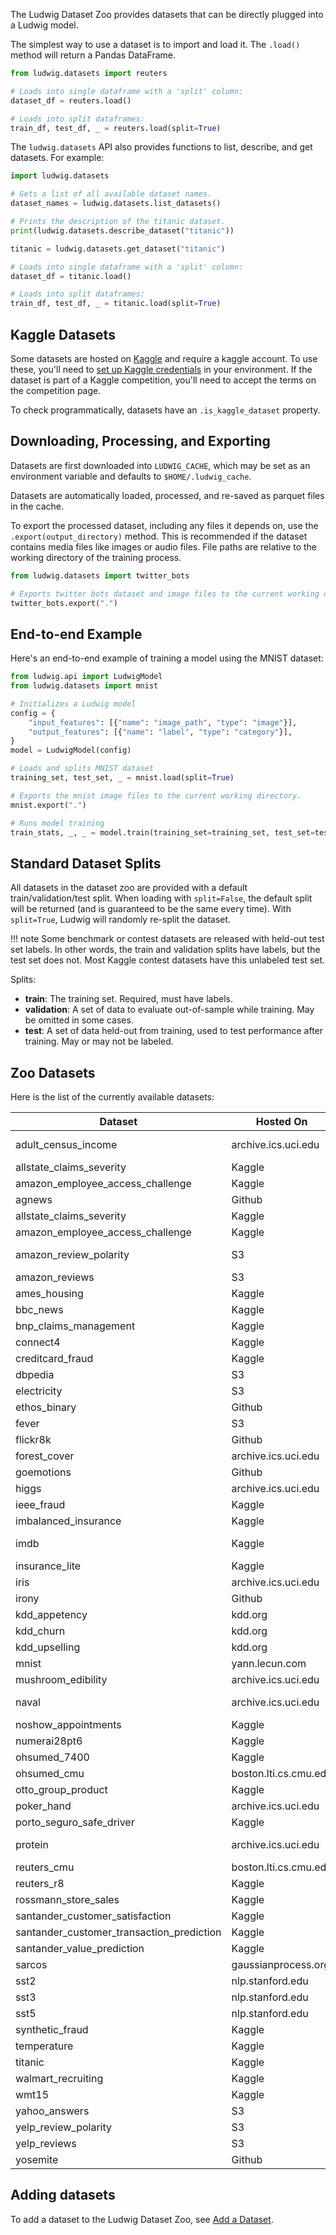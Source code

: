 The Ludwig Dataset Zoo provides datasets that can be directly plugged into a Ludwig model.

The simplest way to use a dataset is to import and load it. The `.load()` method will return a Pandas DataFrame.

```python
from ludwig.datasets import reuters

# Loads into single dataframe with a 'split' column:
dataset_df = reuters.load()

# Loads into split dataframes:
train_df, test_df, _ = reuters.load(split=True)
```

The `ludwig.datasets` API also provides functions to list, describe, and get datasets.  For example:

```python
import ludwig.datasets

# Gets a list of all available dataset names.
dataset_names = ludwig.datasets.list_datasets()

# Prints the description of the titanic dataset.
print(ludwig.datasets.describe_dataset("titanic"))

titanic = ludwig.datasets.get_dataset("titanic")

# Loads into single dataframe with a 'split' column:
dataset_df = titanic.load()

# Loads into split dataframes:
train_df, test_df, _ = titanic.load(split=True)
```

## Kaggle Datasets

Some datasets are hosted on [Kaggle](https://www.kaggle.com) and require a kaggle account. To use these, you'll need to
[set up Kaggle credentials](https://www.kaggle.com/docs/api) in your environment. If the dataset is part of a Kaggle
competition, you'll need to accept the terms on the competition page.

To check programmatically, datasets have an `.is_kaggle_dataset` property.

## Downloading, Processing, and Exporting

Datasets are first downloaded into `LUDWIG_CACHE`, which may be set as an environment variable and defaults to
`$HOME/.ludwig_cache`.

Datasets are automatically loaded, processed, and re-saved as parquet files in the cache.

To export the processed dataset, including any files it depends on, use the `.export(output_directory)` method. This
is recommended if the dataset contains media files like images or audio files. File paths are relative to the working
directory of the training process.

```python
from ludwig.datasets import twitter_bots

# Exports twitter bots dataset and image files to the current working directory.
twitter_bots.export(".")
```

## End-to-end Example

Here's an end-to-end example of training a model using the MNIST dataset:

```python
from ludwig.api import LudwigModel
from ludwig.datasets import mnist

# Initializes a Ludwig model
config = {
    "input_features": [{"name": "image_path", "type": "image"}],
    "output_features": [{"name": "label", "type": "category"}],
}
model = LudwigModel(config)

# Loads and splits MNIST dataset
training_set, test_set, _ = mnist.load(split=True)

# Exports the mnist image files to the current working directory.
mnist.export(".")

# Runs model training
train_stats, _, _ = model.train(training_set=training_set, test_set=test_set, model_name="mnist_model")
```

## Standard Dataset Splits

All datasets in the dataset zoo are provided with a default train/validation/test split. When loading with
`split=False`, the default split will be returned (and is guaranteed to be the same every time). With `split=True`,
Ludwig will randomly re-split the dataset.

!!! note
    Some benchmark or contest datasets are released with held-out test set labels. In other words, the train and
    validation splits have labels, but the test set does not. Most Kaggle contest datasets have this unlabeled test set.

Splits:

- **train**: The training set.  Required, must have labels.
- **validation**: A set of data to evaluate out-of-sample while training. May be omitted in some cases.
- **test**: A set of data held-out from training, used to test performance after training. May or may not be labeled.

## Zoo Datasets

Here is the list of the currently available datasets:

| Dataset                                   | Hosted On             | Description                                                                                      |
| ----------------------------------------- | --------------------- | ------------------------------------------------------------------------------------------------ |
| adult_census_income                       | archive.ics.uci.edu   | <https://archive.ics.uci.edu/ml/datasets/adult>. Whether a person makes over $50K a year or not. |
| allstate_claims_severity                  | Kaggle                | <https://www.kaggle.com/c/allstate-claims-severity>                                              |
| amazon_employee_access_challenge          | Kaggle                | <https://www.kaggle.com/c/amazon-employee-access-challenge>                                      |
| agnews                                    | Github                | <https://search.r-project.org/CRAN/refmans/textdata/html/dataset_ag_news.html>                   |
| allstate_claims_severity                  | Kaggle                | <https://www.kaggle.com/c/allstate-claims-severity>                                              |
| amazon_employee_access_challenge          | Kaggle                | <https://www.kaggle.com/c/amazon-employee-access-challenge>                                      |
| amazon_review_polarity                    | S3                    | <https://paperswithcode.com/sota/sentiment-analysis-on-amazon-review-polarity>                   |
| amazon_reviews                            | S3                    | <https://s3.amazonaws.com/amazon-reviews-pds/readme.html>                                        |
| ames_housing                              | Kaggle                | <https://www.kaggle.com/c/ames-housing-data>                                                     |
| bbc_news                                  | Kaggle                | <https://www.kaggle.com/c/learn-ai-bbc>                                                          |
| bnp_claims_management                     | Kaggle                | <https://www.kaggle.com/c/bnp-paribas-cardif-claims-management>                                  |
| connect4                                  | Kaggle                | <https://www.kaggle.com/c/connectx/discussion/124397>                                            |
| creditcard_fraud                          | Kaggle                | <https://www.kaggle.com/datasets/mlg-ulb/creditcardfraud>                                        |
| dbpedia                                   | S3                    | <https://paperswithcode.com/dataset/dbpedia>                                                     |
| electricity                               | S3                    | Predict electricity demand from day of week and outside temperature.                             |
| ethos_binary                              | Github                | <https://github.com/huggingface/datasets/blob/master/datasets/ethos/README.md>                   |
| fever                                     | S3                    | <https://arxiv.org/abs/1803.05355>                                                               |
| flickr8k                                  | Github                | <https://www.kaggle.com/adityajn105/flickr8k>                                                    |
| forest_cover                              | archive.ics.uci.edu   | <https://archive.ics.uci.edu/ml/datasets/covertype>                                              |
| goemotions                                | Github                | <https://arxiv.org/abs/2005.00547>                                                               |
| higgs                                     | archive.ics.uci.edu   | <https://archive.ics.uci.edu/ml/datasets/HIGGS>                                                  |
| ieee_fraud                                | Kaggle                | <https://www.kaggle.com/c/ieee-fraud-detection>                                                  |
| imbalanced_insurance                      | Kaggle                | <https://www.kaggle.com/datasets/arashnic/imbalanced-data-practice>                              |
| imdb                                      | Kaggle                | <https://www.kaggle.com/datasets/lakshmi25npathi/imdb-dataset-of-50k-movie-reviews>              |
| insurance_lite                            | Kaggle                | <https://www.kaggle.com/infernape/fast-furious-and-insured>                                      |
| iris                                      | archive.ics.uci.edu   | <https://archive.ics.uci.edu/ml/datasets/iris>                                                   |
| irony                                     | Github                | <https://github.com/bwallace/ACL-2014-irony>                                                     |
| kdd_appetency                             | kdd.org               | <https://www.kdd.org/kdd-cup/view/kdd-cup-2009/Data>                                             |
| kdd_churn                                 | kdd.org               | <https://www.kdd.org/kdd-cup/view/kdd-cup-2009/Data>                                             |
| kdd_upselling                             | kdd.org               | <https://www.kdd.org/kdd-cup/view/kdd-cup-2009/Data>                                             |
| mnist                                     | yann.lecun.com        | <http://yann.lecun.com/exdb/mnist/>                                                              |
| mushroom_edibility                        | archive.ics.uci.edu   | <https://archive.ics.uci.edu/ml/datasets/mushroom>                                               |
| naval                                     | archive.ics.uci.edu   | <https://dataverse.harvard.edu/dataset.xhtml?persistentId=doi:10.7910/DVN/24098>                 |
| noshow_appointments                       | Kaggle                | <https://www.kaggle.com/datasets/joniarroba/noshowappointments>                                  |
| numerai28pt6                              | Kaggle                | <https://www.kaggle.com/numerai/encrypted-stock-market-data-from-numerai>                        |
| ohsumed_7400                              | Kaggle                | <https://www.kaggle.com/datasets/weipengfei/ohr8r52>                                             |
| ohsumed_cmu                               | boston.lti.cs.cmu.edu | <http://boston.lti.cs.cmu.edu/classes/95-865-K/HW/HW2/>                                          |
| otto_group_product                        | Kaggle                | <https://www.kaggle.com/c/otto-group-product-classification-challenge>                           |
| poker_hand                                | archive.ics.uci.edu   | <https://archive.ics.uci.edu/ml/datasets/Poker+Hand>                                             |
| porto_seguro_safe_driver                  | Kaggle                | <https://www.kaggle.com/c/porto-seguro-safe-driver-prediction>                                   |
| protein                                   | archive.ics.uci.edu   | <https://bmcbioinformatics.biomedcentral.com/articles/10.1186/s12859-019-2932-0>                 |
| reuters_cmu                               | boston.lti.cs.cmu.edu | <http://boston.lti.cs.cmu.edu/classes/95-865-K/HW/HW2/>                                          |
| reuters_r8                                | Kaggle                | Reuters R8 subset of Reuters 21578 dataset from Kaggle.                                          |
| rossmann_store_sales                      | Kaggle                | <https://www.kaggle.com/c/rossmann-store-sales>                                                  |
| santander_customer_satisfaction           | Kaggle                | <https://www.kaggle.com/c/santander-customer-satisfaction>                                       |
| santander_customer_transaction_prediction | Kaggle                | <https://www.kaggle.com/c/santander-customer-transaction-prediction>                             |
| santander_value_prediction                | Kaggle                | <https://www.kaggle.com/c/santander-value-prediction-challenge>                                  |
| sarcos                                    | gaussianprocess.org   | <http://www.gaussianprocess.org/gpml/data/>                                                      |
| sst2                                      | nlp.stanford.edu      | <https://paperswithcode.com/dataset/sst>                                                         |
| sst3                                      | nlp.stanford.edu      | Merging very negative and negative, and very positive and positive classes.                      |
| sst5                                      | nlp.stanford.edu      | <https://paperswithcode.com/dataset/sst>                                                         |
| synthetic_fraud                           | Kaggle                | <https://www.kaggle.com/ealaxi/paysim1>                                                          |
| temperature                               | Kaggle                | <https://www.kaggle.com/selfishgene/historical-hourly-weather-data>                              |
| titanic                                   | Kaggle                | <https://www.kaggle.com/c/titanic>                                                               |
| walmart_recruiting                        | Kaggle                | <https://www.kaggle.com/c/walmart-recruiting-store-sales-forecasting>                            |
| wmt15                                     | Kaggle                | <https://www.kaggle.com/dhruvildave/en-fr-translation-dataset>                                   |
| yahoo_answers                             | S3                    | Question classification.                                                                         |
| yelp_review_polarity                      | S3                    | <https://www.yelp.com/dataset>. Predict the polarity or sentiment of a yelp review.              |
| yelp_reviews                              | S3                    | <https://www.yelp.com/dataset>                                                                   |
| yosemite                                  | Github                | <https://github.com/ourownstory/neural_prophet> Yosemite temperatures dataset.                   |

## Adding datasets

To add a dataset to the Ludwig Dataset Zoo, see [Add a Dataset](../../../developer_guide/add_a_dataset).
